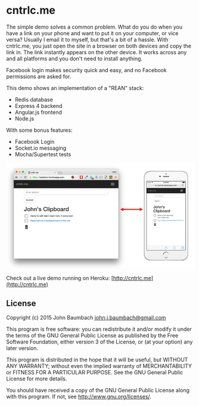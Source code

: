 cntrlc.me
=========

The simple demo solves a common problem.  What do you do when you have a link on your phone and want to put it on your 
computer, or vice versa?  Usually I email it to myself, but that's a bit of a hassle.  With cntrlc.me, 
you just open the site in a browser on both devices and copy the link in.  The link instantly appears on the other 
device.  It works across any and all platforms and you don't need to install anything.

Facebook login makes security quick and easy, and no Facebook permissions are asked for.

This demo shows an implementation of a "REAN" stack:

* Redis database
* Express 4 backend
* Angular.js frontend
* Node.js

With some bonus features:

* Facebook Login
* Socket.io messaging
* Mocha/Supertest tests


![Demo Screenshot](screenshots/cntrlc-screenshot.png "Screenshot")


Check out a live demo running on Heroku: [http://cntrlc.me](http://cntrlc.me)

License
-------
Copyright (c) 2015 John Baumbach <john.j.baumbach@gmail.com>

This program is free software: you can redistribute it and/or modify it under the terms of the GNU General Public License as published by the Free Software Foundation, either version 3 of the License, or (at your option) any later version.

This program is distributed in the hope that it will be useful, but WITHOUT ANY WARRANTY; without even the implied warranty of MERCHANTABILITY or FITNESS FOR A PARTICULAR PURPOSE.  See the GNU General Public License for more details.

You should have received a copy of the GNU General Public License along with this program.  If not, see <http://www.gnu.org/licenses/>.

